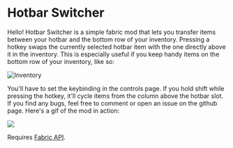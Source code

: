 # Hotbar Switcher

Hello! Hotbar Switcher is a simple fabric mod that lets you transfer items between your hotbar and the bottom row of your inventory. Pressing a hotkey swaps the currently selected hotbar item with the one directly above it in the inventory. This is especially useful if you keep handy items on the bottom row of your inventory, like so:  

![Inventory](https://i.imgur.com/wNs1RJo.png)

You'll have to set the keybinding in the controls page. If you hold shift while pressing the hotkey, it'll cycle items from the column above the hotbar slot. If you find any bugs, feel free to comment or open an issue on the github page. Here's a gif of the mod in action:

![](https://i.imgur.com/ImMGAF7.gif)

Requires [Fabric API](https://www.curseforge.com/minecraft/mc-mods/fabric-api).
 
